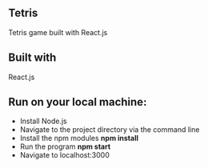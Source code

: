## Tetris 
Tetris game built with React.js

## Built with
React.js

## Run on your local machine:
- Install Node.js
- Navigate to the project directory via the command line
- Install the npm modules **npm install**
- Run the program **npm start**
- Navigate to localhost:3000
